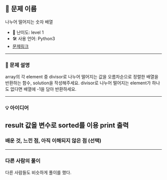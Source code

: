 ## 📘 문제 이름
나누어 떨어지는 숫자 배열

- 🧩 난이도: level 1
- 🛠 사용 언어: Python3
- [문제링크](https://school.programmers.co.kr/learn/courses/30/lessons/12910)

---

### 🧠 문제 설명
array의 각 element 중 divisor로 나누어 떨어지는 값을 오름차순으로 정렬한 배열을 반환하는 함수, solution을 작성해주세요.
divisor로 나누어 떨어지는 element가 하나도 없다면 배열에 -1을 담아 반환하세요.

---

### 💡 아이디어
result 값을 변수로
sorted를 이용
print 출력
---

### 배운 것, 느낀 점, 아직 이해되지 않은 점 (선택)

---

### 다른 사람의 풀이
다른 사람들도 비슷하게 풀이를 했다.
